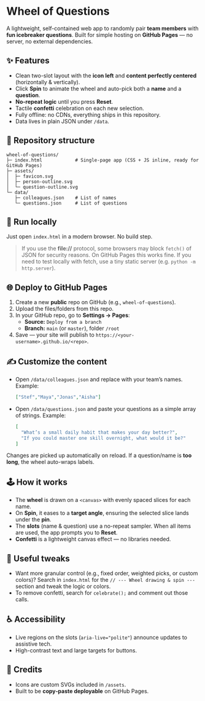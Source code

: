 # Wheel of Questions

A lightweight, self-contained web app to randomly pair **team members** with **fun icebreaker questions**. Built for simple hosting on **GitHub Pages** — no server, no external dependencies.

## ✨ Features

- Clean two-slot layout with the **icon left** and **content perfectly centered** (horizontally & vertically).
- Click **Spin** to animate the wheel and auto-pick both a **name** and a **question**.
- **No-repeat logic** until you press **Reset**.
- Tactile **confetti** celebration on each new selection.
- Fully offline: no CDNs, everything ships in this repository.
- Data lives in plain JSON under `/data`.

## 📁 Repository structure

```
wheel-of-questions/
├─ index.html            # Single-page app (CSS + JS inline, ready for GitHub Pages)
├─ assets/
│  ├─ favicon.svg
│  ├─ person-outline.svg
│  └─ question-outline.svg
└─ data/
   ├─ colleagues.json    # List of names
   └─ questions.json     # List of questions
```

## 🚀 Run locally

Just open `index.html` in a modern browser. No build step.

> If you use the **file://** protocol, some browsers may block `fetch()` of JSON for security reasons. On GitHub Pages this works fine. If you need to test locally with fetch, use a tiny static server (e.g. `python -m http.server`).

## 🌐 Deploy to GitHub Pages

1. Create a new **public** repo on GitHub (e.g., `wheel-of-questions`).
2. Upload the files/folders from this repo.
3. In your GitHub repo, go to **Settings → Pages**:
   - **Source:** `Deploy from a branch`
   - **Branch:** `main` (or `master`), folder `/root`
4. Save — your site will publish to `https://<your-username>.github.io/<repo>`.

## ✍️ Customize the content

- Open `/data/colleagues.json` and replace with your team’s names. Example:
  ```json
  ["Stef","Maya","Jonas","Aisha"]
  ```
- Open `/data/questions.json` and paste your questions as a simple array of strings. Example:
  ```json
  [
    "What’s a small daily habit that makes your day better?",
    "If you could master one skill overnight, what would it be?"
  ]
  ```

Changes are picked up automatically on reload. If a question/name is **too long**, the wheel auto-wraps labels.

## 🕹 How it works

- The **wheel** is drawn on a `<canvas>` with evenly spaced slices for each name.
- On **Spin**, it eases to a **target angle**, ensuring the selected slice lands under the **pin**.
- The **slots** (name & question) use a no-repeat sampler. When all items are used, the app prompts you to **Reset**.
- **Confetti** is a lightweight canvas effect — no libraries needed.

## 🔧 Useful tweaks

- Want more granular control (e.g., fixed order, weighted picks, or custom colors)? Search in `index.html` for the `// --- Wheel drawing & spin ---` section and tweak the logic or colors.
- To remove confetti, search for `celebrate();` and comment out those calls.

## ♿ Accessibility

- Live regions on the slots (`aria-live="polite"`) announce updates to assistive tech.
- High-contrast text and large targets for buttons.

## 🙌 Credits

- Icons are custom SVGs included in `/assets`.
- Built to be **copy‑paste deployable** on GitHub Pages.

